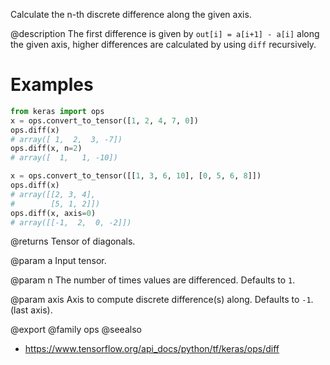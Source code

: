 Calculate the n-th discrete difference along the given axis.

@description
The first difference is given by `out[i] = a[i+1] - a[i]` along
the given axis, higher differences are calculated by using `diff`
recursively.

# Examples
```python
from keras import ops
x = ops.convert_to_tensor([1, 2, 4, 7, 0])
ops.diff(x)
# array([ 1,  2,  3, -7])
ops.diff(x, n=2)
# array([  1,   1, -10])
```

```python
x = ops.convert_to_tensor([[1, 3, 6, 10], [0, 5, 6, 8]])
ops.diff(x)
# array([[2, 3, 4],
#        [5, 1, 2]])
ops.diff(x, axis=0)
# array([[-1,  2,  0, -2]])
```

@returns
Tensor of diagonals.

@param a
Input tensor.

@param n
The number of times values are differenced. Defaults to `1`.

@param axis
Axis to compute discrete difference(s) along.
Defaults to `-1`.(last axis).

@export
@family ops
@seealso
+ <https://www.tensorflow.org/api_docs/python/tf/keras/ops/diff>
